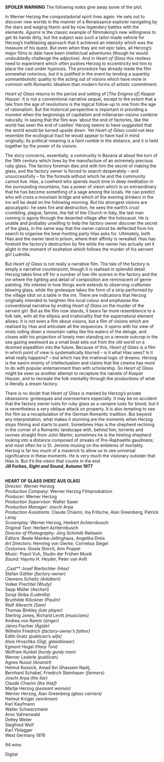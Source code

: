 
**SPOILER WARNING** The following notes give away some of the plot.

In Werner Herzog the conquistadorial spirit lives again. He sets out to discover new worlds in the manner of a Renaissance explorer navigating by the stars and waging titanic and by now legendary battles with the elements. _Aguirre_ is the classic example of filmmaking’s new willingness to get its hands dirty, but the subject was such a tailor-made vehicle for Herzog’s trailblazing approach that it achieved an intensity which was the measure of his quest. But even when they are not epic tales, all Herzog’s major films to date have been intellectual adventures (though he would undoubtedly challenge the adjective). And in _Heart of Glass_ this restless need to experiment which often pushes Herzog to eccentricity led him to place the cast under hypnosis. The procedure has already made the film somewhat notorious, but it is justified in the event by lending a superbly somnambulistic quality to the acting out of visions which have more in common with Romantic idealism than modern forms of artistic commitment.

_Heart of Glass_ returns to the period and setting of [_The Enigma of_] _Kaspar Hauser_. It is not a conventional narrative sequel, except to the extent that a tale from the age of revolutions is the logical follow-up to one from the age of rationalism. But the historical perspective is important in providing a moment when the beginnings of capitalism and millenarian visions combine naturally. In saying that the film was ‘about the end of factories, like the world has seen the end of castles’ Herzog seems to have suggested that the world would be turned upside down. Yet _Heart of Glass_ could not less resemble the ecological tract he would appear to have had in mind originally; its political meaning is a faint rumble in the distance, and it is held together by the power of its visions.

The story concerns, essentially, a community in Bavaria at about the turn of the 19th century which lives by the manufacture of an extremely precious ruby glass. The factory foreman dies and with him the secret of making the glass, and the factory owner is forced to search desperately – and unsuccessfully – for the formula without which he and the community cannot live. Hias, a cowherd who spends much time in deep meditation in the surrounding mountains, has a power of vision which is so extraordinary that he has become something of a sage among the locals. He can predict who will cross a mountain bridge and which of the evening drinkers in the inn will be dead on the following morning. But his strongest visions are apocalyptic: he sees fire and destruction, he sees the earth’s crust crumbling, plague, famine, the fall of the Church in Italy, the last man running in agony through the deserted village after the holocaust. He is unable and probably unwilling to help the factory owner discover the secret of the glass, in the same way that the owner cannot be deflected from his search to organise the bear-hunting party Hias asks for. Ultimately, both Hias and the owner land in prison, where their affinity is revealed: Hias has foretold the factory’s destruction by fire while the owner has actually set it alight in the moment of exaltation which follows the murder of his servant girl Ludmilla.

But _Heart of Glass_ is not really a narrative film. The tale of the factory is simply a narrative counterpoint, though it is realised in splendid detail. Herzog takes time off for a number of low-life scenes in the factory and the inn where the lighting and detail of composition are reminiscent of genre painting. His interest in how things work extends to observing craftsmen blowing glass, while the grotesque takes the form of a strip performed by the village idiot on a table in the inn. There are indications that Herzog originally intended to heighten this local colour and emphasise the conventional narrative by ending _Heart of Glass_ on the murder of the servant girl. But as the film now stands, it bears far more resemblance to a folk tale, with all the ellipsis and irrationality that the supernatural element allows. It is not even a film about visions, but a film of visions which are realised by Hias and articulate all the sequences. It opens with his view of mists rolling down a mountain valley like the waters of the deluge, and closes with his projection of lonely men standing on a remote outcrop in the sea gazing westward as a small boat sets out from the old world on a doomed expedition into the future. Because of this, _Heart of Glass_ is a film in which point of view is systematically blurred – is it what Hias sees? Is it what really happens? – but which has the irrational logic of dreams. Herzog is the sworn enemy of intellectualism and claims that the cinema has more to do with popular entertainment than with scholarship. So _Heart of Glass_ might be seen as another attempt to recapture the naivete of _Kaspar Hauser_, and to recreate the folk mentality through the productions of what is literally a dream factory.

There is no doubt that _Heart of Glass_ is marked by Herzog’s private obsessions: grotesques and overreachers especially. It may be no accident that the factory owner lusts for ruby glass as a vampire lusts for blood, but it is nevertheless a very oblique attack on property. It is also tempting to see the film as a recapitulation of the German Romantic tradition. But beyond any interpretation, what makes it stunning are the moments when Herzog stops filming and starts to paint. Sometimes Hias is the shepherd reclining in the corner of a Romantic landscape with, behind him, torrents and ravines straight from John Martin; sometimes he is the hireling shepherd looking into a distance composed of streaks of Pre-Raphaelite gaudiness; and most often he is  St. Jerome musing on the emblems of mortality. Herzog is far too much of a maverick to allow us to see universal significance in these moments. He is very much the visionary outsider that Hias is. But it’s the vision that counts in  the end.  
**Jill Forbes, _Sight and Sound_, Autumn 1977**
<br><br>

**HEART OF GLASS (HERZ AUS GLAS)**  
_Director:_ Werner Herzog  
_Production Company:_  Werner Herzog Filmproduktion  
_Producer:_ Werner Herzog  
_Production Supervisor:_ Walter Saxer  
_Production Manager:_ Joschi Arpa  
_Production Assistants:_ Claude Chiarini, Ina Fritsche, Alan Greenberg, Patrick Leray  
_Screenplay:_ Werner Herzog, Herbert Achternbusch  
_Original Text:_ Herbert Achternbusch  
_Director of Photography:_ Jörg Schmidt-Reitwein  
_Editors:_ Beate Mainka-Jellinghaus, Angelika Dreis  
_Art Directors:_ Henning von Gierke, Cornelius Siegel  
_Costumes:_ Gisela Storch, Ann Poppel  
_Music:_ Popol Vuh, Studio der Frühen Musik  
_Sound:_ Haymo H. Heyder, Peter van Anft  

_Cast**
Josef Bierbichler _(Hias)_  
Stefan Güttler _(factory owner)_  
Clemens Scheitz _(Adalbert)_  
Volker Prechtel _(Wudy)_  
Sepp Müller _(Ascherl)_  
Sonja Skiba _(Ludmilla)_  
Brunhilde Klöckner _(Paulin)_  
Wolf Albrecht _(Sam)_  
Thomas Binkley _(lute player)_  
Sterling Jones, Richard Levitt _(musicians)_  
Andrea von Ramm _(singer)_  
János Fischer _(Ägide)_  
Wilhelm Friedrich _(factory-owner’s father)_  
Edith Gratz _(publican’s wife)_  
Alois Hruschka _(Gigl, glassblower)_  
Egmont Hugel _(Harp Toni)_  
Wolfram Kunkel _(hurdy gurdy man)_  
Werner Lederle _(publican)_  
Agnes Nuissl _(Anamirl)_  
Helmut Kossick, Amad Ibn Ghassem Nadij,  
Bernhard Schabel, Friedrich Steinhauer _(farmers)_  
Joschi Arpa _(the liar)_  
Claude Chiarini _(the thief)_  
Martje Herzog _(peasant woman)_  
Werner Herzog, Alan Greenberg _(glass carriers)_  
Helmut Krüger _(workman)_  
Karl Kaufmann  
Walter Schwarzmeier  
Arno Vahrenwald  
Detley Weiler  
Siegfried Wolf  
Karl Yblagger  
West Germany 1976

94 mins

Digital
<!--stackedit_data:
eyJoaXN0b3J5IjpbLTE2ODA3OTg1NDVdfQ==
-->